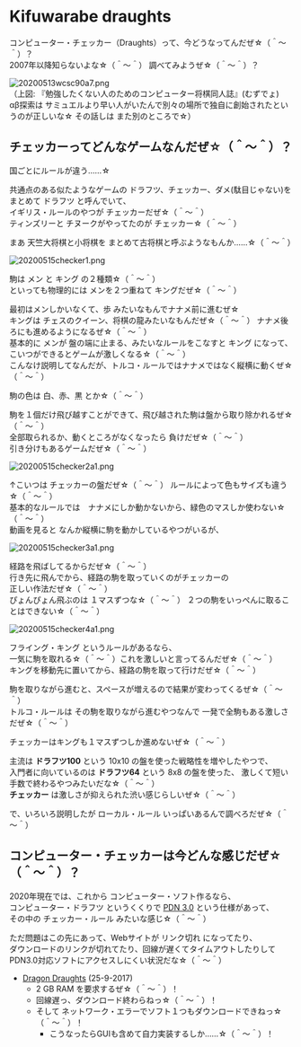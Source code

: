 # Kifuwarabe draughts

コンピューター・チェッカー（Draughts）って、今どうなってんだぜ☆（＾～＾）？  
2007年以降知らないよな☆（＾～＾） 調べてみようぜ☆（＾～＾）？  

![20200513wcsc90a7.png](./doc/img/20200513wcsc90a7.png)  
（上図: 『勉強したくない人のためのコンピューター将棋同人誌』(むずでょ)  
αβ探索は サミュエルより早い人がいたんで別々の場所で独自に創始されたというのが正しいな☆ その話しは また別のところで☆）  

## チェッカーってどんなゲームなんだぜ☆（＾～＾）？

国ごとにルールが違う……☆  

共通点のある似たようなゲームの ドラフツ、チェッカー、ダメ(駄目じゃない)を  
まとめて ドラフツ と呼んでいて、  
イギリス・ルールのやつが チェッカーだぜ☆（＾～＾）  
ティンズリーと チヌークがやってたのが チェッカー☆（＾～＾）  

まあ 天竺大将棋と小将棋を まとめて古将棋と呼ぶようなもんか……☆（＾～＾）  

![20200515checker1.png](./doc/img/20200515checker1.png)  

駒は メン と キング の２種類☆（＾～＾）  
といっても物理的には メンを２つ重ねて キングだぜ☆（＾～＾）  

最初はメンしかいなくて、歩 みたいなもんでナナメ前に進むぜ☆  
キングは チェスのクイーン、将棋の龍みたいなもんだぜ☆（＾～＾）
ナナメ後ろにも進めるようになるぜ☆（＾～＾）  
基本的に メンが 盤の端に止まる、みたいなルールをこなすと キング になって、  
こいつができるとゲームが激しくなる☆（＾～＾）  
こんなけ説明してなんだが、トルコ・ルールではナナメではなく縦横に動くぜ☆（＾～＾）  

駒の色は 白、赤、黒 とか☆（＾～＾）  

駒を１個だけ飛び越すことができて、飛び越された駒は盤から取り除かれるぜ☆（＾～＾）  
全部取られるか、動くところがなくなったら 負けだぜ☆（＾～＾）  
引き分けもあるゲームだぜ☆（＾～＾）  

![20200515checker2a1.png](./doc/img/20200515checker2a1.png)  

↑こいつは チェッカーの盤だぜ☆（＾～＾） ルールによって色もサイズも違う☆（＾～＾）  
基本的なルールでは　ナナメにしか動かないから、緑色のマスしか使わない☆（＾～＾）  
動画を見ると なんか縦横に駒を動かしているやつがいるが、  

![20200515checker3a1.png](./doc/img/20200515checker3a1.png)  

経路を飛ばしてるからだぜ☆（＾～＾）  
行き先に飛んでから、経路の駒を取っていくのがチェッカーの  
正しい作法だぜ☆（＾～＾）  
ぴょんぴょん飛ぶのは １マスずつな☆（＾～＾）
２つの駒をいっぺんに取ることはできない☆（＾～＾）  

![20200515checker4a1.png](./doc/img/20200515checker4a1.png)  

フライング・キング というルールがあるなら、  
一気に駒を取れる☆（＾～＾）これを激しいと言ってるんだぜ☆（＾～＾）  
キングを移動先に置いてから、経路の駒を取って行けだぜ☆（＾～＾）

駒を取りながら進むと、スペースが増えるので結果が変わってくるぜ☆（＾～＾）  
トルコ・ルールは その駒を取りながら進むやつなんで 一発で全駒もある激しさだぜ☆（＾～＾）  

チェッカーはキングも１マスずつしか進めないぜ☆（＾～＾）  

主流は **ドラフツ100** という 10x10 の盤を使った戦略性を増やしたやつで、  
入門者に向いているのは **ドラフツ64** という 8x8 の盤を使った、
激しくて短い手数で終わるやつみたいだな☆（＾～＾）  
**チェッカー** は激しさが抑えられた渋い感じらしいぜ☆（＾～＾）  

で、いろいろ説明したが ローカル・ルール いっぱいあるんで調べろだぜ☆（＾～＾）  

## コンピューター・チェッカーは今どんな感じだぜ☆（＾～＾）？

2020年現在では、これから コンピューター・ソフト作るなら、  
コンピューター・ドラフツ というくくりで [PDN 3.0](https://pdn.fmjd.org/introduction.html) という仕様があって、  
その中の チェッカー・ルール みたいな感じ☆（＾～＾）  

ただ問題はこの先にあって、Webサイトが リンク切れ になってたり、  
ダウンロードのリンクが切れてたり、回線が遅くてタイムアウトしたりして  
PDN3.0対応ソフトにアクセスしにくい状況だな☆（＾～＾）  

* [Dragon Draughts](https://mdgsoft.home.xs4all.nl/draughts/) (25-9-2017) 
  * 2 GB RAM を要求するぜ☆（＾～＾）！
  * 回線遅っ、ダウンロード終わらねっ☆（＾～＾）！
  * そして ネットワーク・エラーでソフト１つもダウンロードできねっ☆（＾～＾）！
    * こうなったらGUIも含めて自力実装するしか……☆（＾～＾）！
